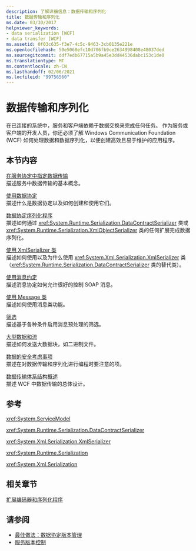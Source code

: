 ```yaml
---
description: 了解详细信息：数据传输和序列化
title: 数据传输和序列化
ms.date: 03/30/2017
helpviewer_keywords:
- data serialization [WCF]
- data transfer [WCF]
ms.assetid: 0f03c635-f3e7-4c5c-9463-3cb0135e221e
ms.openlocfilehash: 50e5068efc10d706fb9ce2634998408e48037ded
ms.sourcegitcommit: ddf7edb67715a5b9a45e3dd44536dabc153c1de0
ms.translationtype: MT
ms.contentlocale: zh-CN
ms.lasthandoff: 02/06/2021
ms.locfileid: "99756560"
---
```

# <a name="data-transfer-and-serialization"></a>数据传输和序列化

在已连接的系统中，服务和客户端依赖于数据交换来完成任何任务。 作为服务或客户端的开发人员，你还必须了解 Windows Communication Foundation (WCF) 如何处理数据和数据序列化，以便创建高效且易于维护的应用程序。  
  
## <a name="in-this-section"></a>本节内容  

 [在服务协定中指定数据传输](specifying-data-transfer-in-service-contracts.md)  
 描述服务中数据传输的基本概念。  
  
 [使用数据协定](using-data-contracts.md)  
 描述什么是数据协定以及如何创建和使用它们。  
  
 [数据协定序列化程序](data-contract-serializer.md)  
 描述如何通过 <xref:System.Runtime.Serialization.DataContractSerializer> 类或 <xref:System.Runtime.Serialization.XmlObjectSerializer> 类的任何扩展完成数据序列化。  
  
 [使用 XmlSerializer 类](using-the-xmlserializer-class.md)  
 描述如何使用以及为什么使用 <xref:System.Xml.Serialization.XmlSerializer> 类（<xref:System.Runtime.Serialization.DataContractSerializer> 类的替代类）。  
  
 [使用消息约定](using-message-contracts.md)  
 描述消息协定如何允许很好的控制 SOAP 消息。  
  
 [使用 Message 类](using-the-message-class.md)  
 描述如何使用消息类功能。  
  
 [筛选](filtering.md)  
 描述基于各种条件启用消息预处理的筛选。  
  
 [大型数据和流](large-data-and-streaming.md)  
 描述如何发送大数据块，如二进制文件。  
  
 [数据的安全考虑事项](security-considerations-for-data.md)  
 描述在对数据传输和序列化进行编程时要注意的项。  
  
 [数据传输体系结构概述](data-transfer-architectural-overview.md)  
 描述 WCF 中数据传输的总体设计。  
  
## <a name="reference"></a>参考  

 <xref:System.ServiceModel>  
  
 <xref:System.Runtime.Serialization.DataContractSerializer>  
  
 <xref:System.Xml.Serialization.XmlSerializer>  
  
 <xref:System.Runtime.Serialization>  
  
 <xref:System.Xml.Serialization>  
  
## <a name="related-sections"></a>相关章节  

 [扩展编码器和序列化程序](../extending/extending-encoders-and-serializers.md)  
  
## <a name="see-also"></a>请参阅

- [最佳做法：数据协定版本管理](../best-practices-data-contract-versioning.md)
- [服务版本控制](../service-versioning.md)
